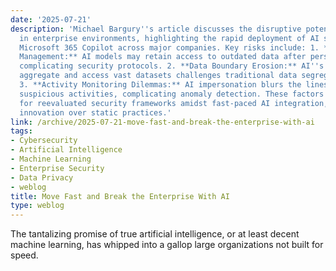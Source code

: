```yaml
---
date: '2025-07-21'
description: 'Michael Bargury''s article discusses the disruptive potential of AI
  in enterprise environments, highlighting the rapid deployment of AI solutions like
  Microsoft 365 Copilot across major companies. Key risks include: 1. **Permission
  Management:** AI models may retain access to outdated data after personnel changes,
  complicating security protocols. 2. **Data Boundary Erosion:** AI''s ability to
  aggregate and access vast datasets challenges traditional data segregation principles.
  3. **Activity Monitoring Dilemmas:** AI impersonation blurs the lines for monitoring
  suspicious activities, complicating anomaly detection. These factors signal a need
  for reevaluated security frameworks amidst fast-paced AI integration, emphasizing
  innovation over static practices.'
link: /archive/2025-07-21-move-fast-and-break-the-enterprise-with-ai
tags:
- Cybersecurity
- Artificial Intelligence
- Machine Learning
- Enterprise Security
- Data Privacy
- weblog
title: Move Fast and Break the Enterprise With AI
type: weblog
---
```


The tantalizing promise of true artificial intelligence, or at least decent machine learning, has whipped into a gallop large organizations not built for speed.

